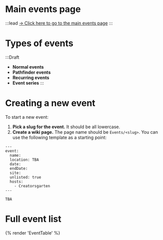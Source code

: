 # Main events page

:::lead
[&rarr; Click here to go to the main events page](/events/)
:::

# Types of events

:::Draft
- **Normal events**
- **Pathfinder events**
- **Recurring events**
- **Event series**
:::

# Creating a new event

To start a new event:

1. **Pick a slug for the event.** It should be all lowercase.
2. **Create a wiki page.** The page name should be `Events/<slug>`. You can use the following template as a starting point:

```
---
event:
  name:
  location: TBA
  date:
  endDate:
  site:
  unlisted: true
  hosts:
    - Creatorsgarten
---

TBA
```

# Full event list

{% render 'EventTable' %}
